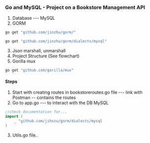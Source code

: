 ### Go and MySQL - Project on a Bookstore Management API
1. Database --- MySQL
2. GORM
```cmd
go get "github.com/jinzhu/gorm/"

go get "github.com/jinzhu/gorm/dialects/mysql"
```
3. Json marshall, unmarshall
4. Project Structure (See flowchart)
5. Gorilla mux

```cmd
go get "github.com/gorilla/mux"
```

#### Steps
1. Start with creating routes in bookstoreroutes.go file --- link with Postman -- contains the routes
2. Go to app.go --- to interact with the DB MySQL
```go
//check documentation for...
import (
    _ "github.com/jihnzu/gorm/dialects/mysql
)
```
3. Utils.go file..